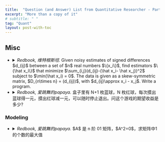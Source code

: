 ```yaml
---
title:  "Question (and Answer) List from Quantitative Researcher - Part 5. Others"
excerpt: "More than a copy of it"
# subtitle: " "
tag: "Quant"
layout: post-with-toc
---
```


<!-- template

- <details><summary><cite>Redbook, 爱跳舞的papaya.</cite>
  ...
  </summary>
  ...
  </details>

-->

## Misc

- <details><summary><cite>Redbook, 维特根斯坦.</cite>
  Given noisy estimates of signed differences $d_{ij}$ between a set of $n$ real numbers $\{x_i\}$, find estimators $\{\hat x_i\}$ that minimize $\sum_{i,j}(d_{ij}-(\hat x_i- \hat x_j))^2$ subject to $\min(\hat x_i) = 0$. The data is given as a skew-symmetric matrix, $D_{n\times n} = (d_{ij})$, with $d_{ij}\approx x_i - x_j$. Write a program.
  </summary>
  ...
  </details>


- <details><summary><cite>Redbook, 爱跳舞的papaya.</cite>
  盒子里有 N+1 枚蓝球，N 枚红球，每次摸出蓝球得一元，摸出红球减一元，可以随时停止退出。问这个游戏的期望收益是多少?
  </summary>
  ...
  </details>

### Modeling

- <details><summary><cite>Redbook, 爱跳舞的papaya.</cite>
  $A$ 是 n 阶 01 矩阵，$A^2=0$，求矩阵中1的个数的最大值
  </summary>
  Convert this problem to the connectivity of directed graphs. The condition requires any path found on the graph cannot have length greater than $1$. These means the graph is separated into two parts. The maximum number must be $\mathrm{floor}(n/2) * (n-\mathrm{floor}(n/2))$
  </details>


